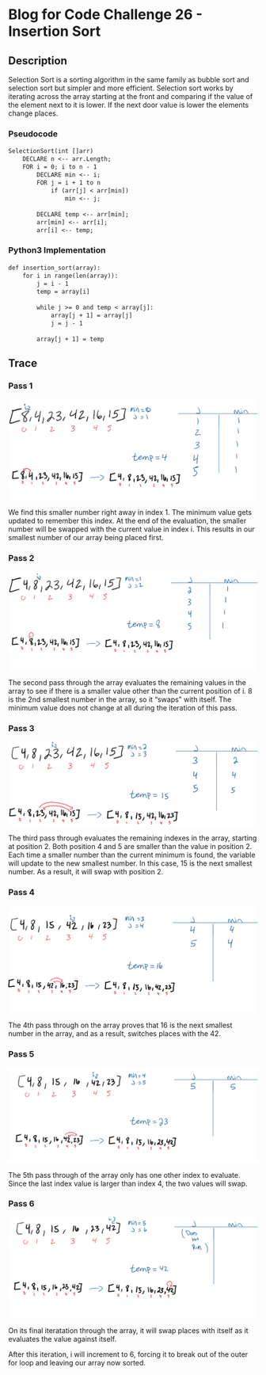 # Blog for Code Challenge 26 - Insertion Sort

## Description

Selection Sort is a sorting algorithm in the same family as bubble sort and selection sort but simpler and more efficient. Selection sort works by iterating across the array starting at the front and comparing if the value of the element next to it is lower. If the next door value is lower the elements change places.

### Pseudocode

```pseudocode
SelectionSort(int []arr)
    DECLARE n <-- arr.Length;
    FOR i = 0; i to n - 1  
        DECLARE min <-- i;
        FOR j = i + 1 to n
            if (arr[j] < arr[min])
                min <-- j;

        DECLARE temp <-- arr[min]; 
        arr[min] <-- arr[i]; 
        arr[i] <-- temp;
```

### Python3 Implementation

```python3
def insertion_sort(array):
    for i in range(len(array)):
        j = i - 1
        temp = array[i]

        while j >= 0 and temp < array[j]:
            array[j + 1] = array[j]
            j = j - 1

        array[j + 1] = temp
```

## Trace

### Pass 1

![Pass 1](./assets/1stpass.png)

 We find this smaller number right away in index 1. The minimum value gets updated to remember this index. At the end of the evaluation, the smaller number will be swapped with the current value in index i. This results in our smallest number of our array being placed first.

### Pass 2

![Pass 2](./assets/2ndpass.png)

The second pass through the array evaluates the remaining values in the array to see if there is a smaller value other than the current position of i. 8 is the 2nd smallest number in the array, so it “swaps” with itself. The minimum value does not change at all during the iteration of this pass.
### Pass 3

![Pass 3](./assets/3rdpass.png)

The third pass through evaluates the remaining indexes in the array, starting at position 2. Both position 4 and 5 are smaller than the value in position 2. Each time a smaller number than the current minimum is found, the variable will update to the new smallest number. In this case, 15 is the next smallest number. As a result, it will swap with position 2.

### Pass 4

![Pass 4](./assets/4thpass.png)

The 4th pass through on the array proves that 16 is the next smallest number in the array, and as a result, switches places with the 42.



### Pass 5

![Pass 5](./assets/5thpass.png)

The 5th pass through of the array only has one other index to evaluate. Since the last index value is larger than index 4, the two values will swap.

### Pass 6

![Pass 6](./assets/6thpass.png)

On its final iteratation through the array, it will swap places with itself as it evaluates the value against itself.

After this iteration, i will increment to 6, forcing it to break out of the outer for loop and leaving our array now sorted.